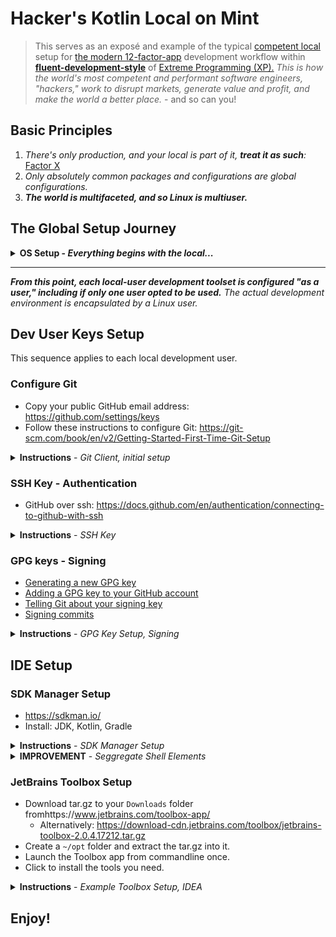 # Hacker's Kotlin Local on Mint

> This serves as an exposé and example of the typical [competent local](https://github.com/readme/guides/developer-onboarding "Optimize local dev environments for better onboarding") setup for [the modern 12-factor-app](https://12factor.net/ "The Twelve-Factor App") development workflow within [**fluent-development-style**](https://martinfowler.com/articles/agileFluency.html "Fluent Development Style") of [Extreme Programming (XP).](https://en.wikipedia.org/wiki/Extreme_programming "Extreme Programming") _This is how the world's most competent and performant software engineers, "hackers," work to disrupt markets, generate value and profit, and make the world a better place._ - and so can you!

## Basic Principles

1. _There's only production, and your local is part of it, **treat it as such**:_ [Factor X](https://12factor.net/dev-prod-parity "Factor X of The Twelve-Factor App")
2. _Only absolutely common packages and configurations are global configurations._
3. **_The world is multifaceted, and so Linux is multiuser._**

## The Global Setup Journey 

<details>
  <summary><b>OS Setup - <i>Everything begins with the local...</i></b></summary>

1. Install your OS: [Linux Mint](https://linuxmint.com/download.php "Linux Mint"), Mate in our case - [beginner's guide](https://itsfoss.com/install-linux-mint/).
2. **Concept:** _Your first user is **reserved** for you and is the only user with `sudo` access. If you have multiple customers or entities to code for separate them by creating additional accounts, leaving the first one untarnished. If you have separate boxes for separate gigs like we do the one user may suffice for you, yet a separate single user for coding is best recommended._
3. Upgrade base packages: [step 01 - the base](step-01-base.md)
4. Configure your shell: [step 02 - the 'oh your shell'](step-02-shell.md)
5. Useful Global Apps!: [step 03 - global apps](step-03-global-apps.md)

</details>

---

**_From this point, each local-user development toolset is configured "as a user," including if only one user opted to be used._** _The actual development environment is encapsulated by a Linux user._

## Dev User Keys Setup

This sequence applies to each local development user.

### Configure Git

- Copy your public GitHub email address: https://github.com/settings/keys
- Follow these instructions to configure Git: https://git-scm.com/book/en/v2/Getting-Started-First-Time-Git-Setup

<details>
  <summary><b>Instructions</b> - <i>Git Client, initial setup</i></summary>

```shell
git config --global user.name "yer-github-handle"
git config --global user.email "12781006+yer-handle@users.noreply.github.com"
git config --list --show-origin
```

</details>

### SSH Key - Authentication

- GitHub over ssh: https://docs.github.com/en/authentication/connecting-to-github-with-ssh

<details>
  <summary><b>Instructions</b> - <i>SSH Key</i></summary>

```shell
# Okay to accept all defaults
ssh-keygen -t ed25519
```

- Copy public key into clipboard:

```shell
sudo apt install xclip
cat ~/.ssh/id_ed25519.pub | xclip -i -sel clip
```

- Navigate to your account keystore: https://github.com/settings/keys
- Paste public key from clipboard into the `Key` field,
    - leave `Key type` as "Authentication Key"
    - provide no `Title`
    - press `Add SSH Key`

</details>

### GPG keys - Signing

- [Generating a new GPG key](https://docs.github.com/en/authentication/managing-commit-signature-verification/generating-a-new-gpg-key?platform=linux "If you don't have an existing GPG key, you can generate a new GPG key to use for signing commits and tags.")
- [Adding a GPG key to your GitHub account](https://docs.github.com/en/authentication/managing-commit-signature-verification/adding-a-gpg-key-to-your-github-account "Add a GPG key to your GitHub account.")
- [Telling Git about your signing key](https://docs.github.com/en/authentication/managing-commit-signature-verification/telling-git-about-your-signing-key "Tell Git about your signing key.")
- [Signing commits](https://docs.github.com/en/authentication/managing-commit-signature-verification/signing-commits "Sign commits.")

<details>
  <summary><b>Instructions</b> - <i>GPG Key Setup, Signing</i></summary>

NOTE: This Mint distribution has all the required packages and no need to install anything.
Alternatively one needs `sudo apt install gnupg gnupg-agent pinentry-gnome3` or if gnupg2 package is desired instead `sudo apt install gnupg2 gnupg-agent pinentry-gnome3`

- Generate a new GPG key:

```shell
# Test for Pin Entry; else install from comments above
echo GETPIN | pinentry

gpg --full-generate-key
gpg --list-secret-keys --keyid-format=long
```

- Copy value after rsaNNNN/ ,such as: 3AA5C34371567BD2
- Export key armor into clipboard:

```shell
gpg --armor --export 3AA5C34371567BD2 | xclip -i -sel clip
```

- Paste it into GPG Keystore as with SSH Key: https://github.com/settings/keys
- Tell Git Client to use your key:

```shell
git config --global --unset gpg.format
gpg --list-secret-keys --keyid-format=long
git config --global user.signingkey 3AA5C34371567BD2
git config --global commit.gpgsign true
git config --list --show-origin

echo -e '\nexport GPG_TTY=$(tty)' >> ~/.zprofile

```

- Test signing a commit and pushing to see the verified tag:

```shell
git commit -S -m "YOUR_COMMIT_MESSAGE"
git push
```

</details>

## IDE Setup

### SDK Manager Setup

- https://sdkman.io/
- Install: JDK, Kotlin, Gradle

<details>
  <summary><b>Instructions</b> - <i>SDK Manager Setup</i></summary>

```shell
curl -s "https://get.sdkman.io" | bash
source "$HOME/.sdkman/bin/sdkman-init.sh"

sdk install java
sdk install kotlin
sdk install gradle

sdk current  
```

</details>

<details>
  <summary><b>IMPROVEMENT</b> - <i>Seggregate Shell Elements</i></summary>

NOTE: The installer will assume single zsh config file target. Instead edit these files as follows:

```shell
#.zshenv
# ...
export SDKMAN_DIR="$HOME/.sdkman"
```
```shell
#.zprofile
# ...
export GPG_TTY=$(tty)
```
```shell
#.zshrc
# ...
#THIS MUST BE AT THE END OF THE FILE FOR SDKMAN TO WORK!!!
[[ -s "$HOME/.sdkman/bin/sdkman-init.sh" ]] && source "$HOME/.sdkman/bin/sdkman-init.sh"
```

</details>

### JetBrains Toolbox Setup

- Download tar.gz to your `Downloads` folder fromhttps://www.jetbrains.com/toolbox-app/
  - Alternatively: https://download-cdn.jetbrains.com/toolbox/jetbrains-toolbox-2.0.4.17212.tar.gz
- Create a `~/opt` folder and extract the tar.gz into it.
- Launch the Toolbox app from commandline once.
- Click to install the tools you need.

<details>
  <summary><b>Instructions</b> - <i>Example Toolbox Setup, IDEA</i></summary>

```shell
mkdir ~/opt
cd ~/Downloads/              
wget https://download-cdn.jetbrains.com/toolbox/jetbrains-toolbox-2.0.4.17212.tar.gz
tar -xvzf jetbrains-toolbox-2.0.4.17212.tar.gz -C ~/opt
cd ~/opt
./jetbrains-toolbox
```

</details>

## Enjoy!
